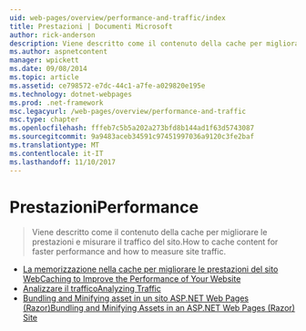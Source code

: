 ```yaml
---
uid: web-pages/overview/performance-and-traffic/index
title: Prestazioni | Documenti Microsoft
author: rick-anderson
description: Viene descritto come il contenuto della cache per migliorare le prestazioni e misurare il traffico del sito.
ms.author: aspnetcontent
manager: wpickett
ms.date: 09/08/2014
ms.topic: article
ms.assetid: ce798572-e7dc-44c1-a7fe-a029820e195e
ms.technology: dotnet-webpages
ms.prod: .net-framework
msc.legacyurl: /web-pages/overview/performance-and-traffic
msc.type: chapter
ms.openlocfilehash: fffeb7c5b5a202a273bfd8b144ad1f63d5743087
ms.sourcegitcommit: 9a9483aceb34591c97451997036a9120c3fe2baf
ms.translationtype: MT
ms.contentlocale: it-IT
ms.lasthandoff: 11/10/2017
---
```

<a name="performance"></a><span data-ttu-id="4e45d-103">Prestazioni</span><span class="sxs-lookup"><span data-stu-id="4e45d-103">Performance</span></span>
====================
> <span data-ttu-id="4e45d-104">Viene descritto come il contenuto della cache per migliorare le prestazioni e misurare il traffico del sito.</span><span class="sxs-lookup"><span data-stu-id="4e45d-104">How to cache content for faster performance and how to measure site traffic.</span></span>


- [<span data-ttu-id="4e45d-105">La memorizzazione nella cache per migliorare le prestazioni del sito Web</span><span class="sxs-lookup"><span data-stu-id="4e45d-105">Caching to Improve the Performance of Your Website</span></span>](15-caching-to-improve-the-performance-of-your-website.md)
- [<span data-ttu-id="4e45d-106">Analizzare il traffico</span><span class="sxs-lookup"><span data-stu-id="4e45d-106">Analyzing Traffic</span></span>](14-analyzing-traffic.md)
- [<span data-ttu-id="4e45d-107">Bundling and Minifying asset in un sito ASP.NET Web Pages (Razor)</span><span class="sxs-lookup"><span data-stu-id="4e45d-107">Bundling and Minifying Assets in an ASP.NET Web Pages (Razor) Site</span></span>](bundling-and-minifying-assets-in-an-aspnet-web-pages-razor-site.md)
